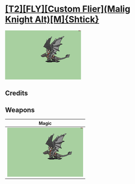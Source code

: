 # [\[T2\]\[FLY\]\[Custom Flier\]\(Malig Knight Alt\)\[M\]{Shtick}](../%5BT2%5D%5BFLY%5D%5BCustom%20Flier%5D(Malig%20Knight%20Alt)%5BM%5D%7BShtick%7D)

<img src="./6.%20Magic/Magic_000.png" alt="[T2][FLY][Custom Flier](Malig Knight Alt)[M]{Shtick} standing" />

## Credits



## Weapons


|Magic |
|  :---: |
| <img alt="Magic animation" src="./6.%20Magic/Magic.gif" /> |
